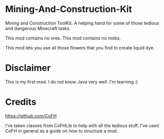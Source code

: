 Mining-And-Construction-Kit
===========================

Mining and Construction ToolKit. A helping hand for some of those tedious and dangerous Minecraft tasks.

This mod contains no ores.
This mod contains no mobs.

This mod lets you use all those flowers that you find to create liquid dye.

Disclaimer
==========

This is my first mod.
I do not know Java very well.
I'm learning :)

Credits
=======

https://github.com/CoFH

I've taken classes from CoFHLib to help with all the tedious stuff.
I've used CoFH in general as a guide on how to structure a mod.
